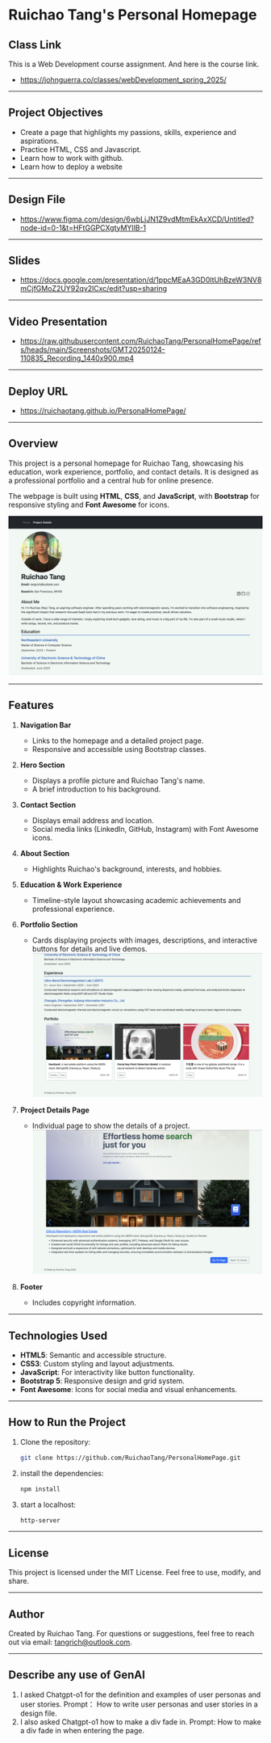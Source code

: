 # Ruichao Tang's Personal Homepage

## Class Link
This is a Web Development course assignment. And here is the course link.
  - https://johnguerra.co/classes/webDevelopment_spring_2025/

---
## Project Objectives
  - Create a page that highlights my passions, skills, experience and aspirations.
  - Practice HTML, CSS and Javascript.
  - Learn how to work with github.
  - Learn how to deploy a website

---
## Design File
  - https://www.figma.com/design/6wbLjJN1Z9vdMtmEkAxXCD/Untitled?node-id=0-1&t=HFtGGPCXgtyMYllB-1

---
## Slides
  - https://docs.google.com/presentation/d/1ppcMEaA3GD0ltUhBzeW3NV8mCjfGMoZ2UY92qv2lCxc/edit?usp=sharing

---
## Video Presentation
  - https://raw.githubusercontent.com/RuichaoTang/PersonalHomePage/refs/heads/main/Screenshots/GMT20250124-110835_Recording_1440x900.mp4

---
## Deploy URL
  - https://ruichaotang.github.io/PersonalHomePage/

---
## Overview
This project is a personal homepage for Ruichao Tang, showcasing his education, work experience, portfolio, and contact details. It is designed as a professional portfolio and a central hub for online presence.

The webpage is built using **HTML**, **CSS**, and **JavaScript**, with **Bootstrap** for responsive styling and **Font Awesome** for icons.

![Project 1 Screenshot 1](https://github.com/RuichaoTang/PersonalHomePage/blob/408d01ed9e69e175d83bcbfac7afc2b92b95496c/Screenshots/screenshot1.png?raw=true)

---

## Features
1. **Navigation Bar**
   - Links to the homepage and a detailed project page.
   - Responsive and accessible using Bootstrap classes.

2. **Hero Section**
   - Displays a profile picture and Ruichao Tang's name.
   - A brief introduction to his background.

3. **Contact Section**
   - Displays email address and location.
   - Social media links (LinkedIn, GitHub, Instagram) with Font Awesome icons.

4. **About Section**
   - Highlights Ruichao's background, interests, and hobbies.

5. **Education & Work Experience**
   - Timeline-style layout showcasing academic achievements and professional experience.

6. **Portfolio Section**
   - Cards displaying projects with images, descriptions, and interactive buttons for details and live demos.
    ![Project 1 Screenshot 2](https://github.com/RuichaoTang/PersonalHomePage/blob/408d01ed9e69e175d83bcbfac7afc2b92b95496c/Screenshots/screenshot2.png?raw=true)

7. **Project Details Page**
   - Individual page to show the details of a project.
   ![Project 1 Screenshot 3](https://github.com/RuichaoTang/PersonalHomePage/blob/408d01ed9e69e175d83bcbfac7afc2b92b95496c/Screenshots/screenshot3.png?raw=true)

9. **Footer**
   - Includes copyright information.

---

## Technologies Used
- **HTML5**: Semantic and accessible structure.
- **CSS3**: Custom styling and layout adjustments.
- **JavaScript**: For interactivity like button functionality.
- **Bootstrap 5**: Responsive design and grid system.
- **Font Awesome**: Icons for social media and visual enhancements.

---


## How to Run the Project
1. Clone the repository:
   ```bash
   git clone https://github.com/RuichaoTang/PersonalHomePage.git
2. install the dependencies:
   ```bash
   npm install
3. start a localhost:
   ```bash
   http-server

---
## License

This project is licensed under the MIT License. Feel free to use, modify, and share.

---
## Author
Created by Ruichao Tang.
For questions or suggestions, feel free to reach out via email: tangrich@outlook.com.

---
## Describe any use of GenAI
1. I asked Chatgpt-o1 for the definition and examples of user personas and user stories. Prompt： How to write user personas and user stories in a design file.
2. I also asked Chatgpt-o1 how to make a div fade in. Prompt: How to make a div fade in when entering the page.
